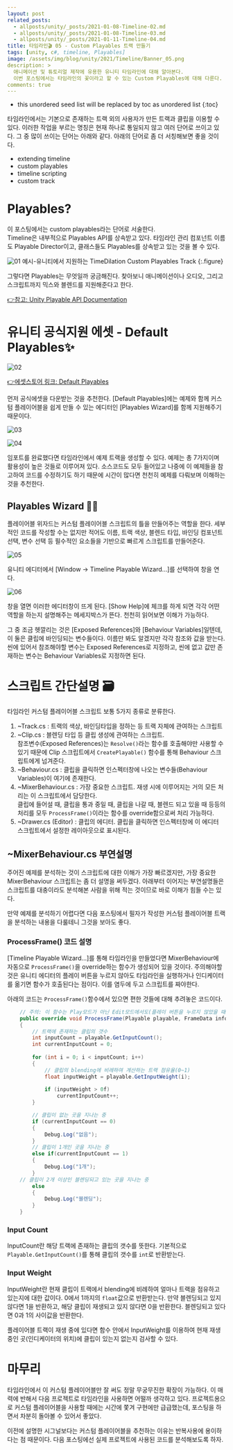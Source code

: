 ```yaml
---
layout: post
related_posts:
  - allposts/unity/_posts/2021-01-08-Timeline-02.md
  - allposts/unity/_posts/2021-01-08-Timeline-03.md
  - allposts/unity/_posts/2021-01-11-Timeline-04.md
title: 타임라인🎬 05 - Custom Playables 트랙 만들기
tags: [unity, c#, timeline, Playables]
image: /assets/img/blog/unity/2021/Timeline/Banner_05.png
description: >
  애니메이션 및 튜토리얼 제작에 유용한 유니티 타임라인에 대해 알아본다.  
  이번 포스팅에서는 타임라인의 꽃이라고 할 수 있는 Custom Playables에 대해 다룬다.
comments: true
---
```


* this unordered seed list will be replaced by toc as unordered list
{:toc}

타임라인에서는 기본으로 존재하는 트랙 외의 사용자가 만든 트랙과 클립을 이용할 수 있다. 이러한 작업을 부르는 명칭은 현재 하나로 통일되지 않고 여러 단어로 쓰이고 있다. 그 중 많이 쓰이는 단어는 아래와 같다. 아래의 단어로 좀 더 서칭해보면 좋을 것이다.

- extending timeline
- custom playables
- timeline scripting
- custom track

# Playables?

이 포스팅에서는 custom playables라는 단어로 서술한다.  
Timeline은 내부적으로 Playables API를 상속받고 있다. 타임라인 관리 컴포넌트 이름도 Playable Director이고, 클래스들도 Playables를 상속받고 있는 것을 볼 수 있다. 

![01](/assets/img/blog/unity/2021/Timeline/05_Playables/01.png)
예시-유니티에서 지원하는 TimeDilation Custom Playables Track
{:.figure}

그렇다면 Playables는 무엇일까 궁금해진다. 찾아보니 애니메이션이나 오디오, 그리고 스크립트까지 믹스와 블렌드를 지원해준다고 한다.

[👉참고: Unity Playable API Documentation](https://docs.unity3d.com/kr/530/Manual/Playables.html)

# 유니티 공식지원 에셋 - Default Playables✨

![02](/assets/img/blog/unity/2021/Timeline/05_Playables/02.png)

[👉에셋스토어 링크: Default Playables](https://assetstore.unity.com/packages/essentials/default-playables-95266)

 먼저 공식에셋을 다운받는 것을 추천한다. [Default Playables]에는 예제와 함께 커스텀 플레이어블을 쉽게 만들 수 있는 에디터인 [Playables Wizard]를 함께 지원해주기 때문이다.

![03](/assets/img/blog/unity/2021/Timeline/05_Playables/03.png)

![04](/assets/img/blog/unity/2021/Timeline/05_Playables/04.png)

임포트를 완료했다면 타임라인에서 예제 트랙을 생성할 수 있다. 예제는 총 7가지이며 활용성이 높은 것들로 이루어져 있다. 소스코드도 모두 들어있고 나중에 이 예제들을 참고하여 코드를 수정하기도 하기 때문에 시간이 많다면 천천히 예제를 다뤄보며 이해하는 것을 추천한다. 

## Playables Wizard 🧙‍♂️

플레이어블 위자드는 커스텀 플레이어블 스크립트의 틀을 만들어주는 역할을 한다. 세부적인 코드를 작성할 수는 없지만 적어도 이름, 트랙 색상, 블렌드 타입, 바인딩 컴포넌트 선택, 변수 선택 등 필수적인 요소들을 기반으로 빠르게 스크립트를 만들어준다.

![05](/assets/img/blog/unity/2021/Timeline/05_Playables/05.png)

유니티 에디터에서 [Window → Timeline Playable Wizard...]를 선택하여 창을 연다.

![06](/assets/img/blog/unity/2021/Timeline/05_Playables/06.png)

창을 열면 이러한 에디터창이 뜨게 된다. [Show Help]에 체크를 하게 되면 각각 어떤 역할을 하는지 설명해주는 메세지박스가 뜬다. 천천히 읽어보면 이해가 가능하다. 

그 중 조금 헷깔리는 것은 [Exposed References]와 [Behaviour Variables]일텐데, 이 둘은 클립에 바인딩되는 변수들이다. 이름만 봐도 알겠지만 각각 참조와 값을 받는다. 씬에 있어서 참조해야할 변수는 Exposed References로 지정하고, 씬에 없고 값만 존재하는 변수는 Behaviour Variables로 지정하면 된다.

# 스크립트 간단설명 🗃

타임라인 커스텀 플레이어블 스크립트 보통 5가지 종류로 분류한다.

1. ~Track.cs
: 트랙의 색상, 바인딩타입을 정하는 등 트랙 자체에 관여하는 스크립트
2. ~Clip.cs
: 블렌딩 타입 등 클립 생성에 관여하는 스크립트.  
참조변수(Exposed References)는 `Resolve()`라는 함수를 호출해야만 사용할 수 있기 때문에 Clip 스크립트에서 `CreatePlayable()` 함수를 통해 Behaviour 스크립트에게 넘겨준다.
3. ~Behaviour.cs
: 클립을 클릭하면 인스펙터창에 나오는 변수들(Behaviour Variables)이 여기에 존재한다. 
4. ~MixerBehaviour.cs
: 가장 중요한 스크립트. 재생 시에 이루어지는 거의 모든 처리는 이 스크립트에서 담당한다.  
클립에 들어설 때, 클립을 통과 중일 때, 클립을 나갈 때, 블렌드 되고 있을 때 등등의 처리를 모두 `ProcessFrame()`이라는 함수를 override함으로써 처리 가능하다.
5. ~Drawer.cs (Editor)
: 클립의 에디터. 클립을 클릭하면 인스펙터창에 이 에디터 스크립트에서 설정한 레이아웃으로 표시된다.

## ~MixerBehaviour.cs 부연설명

주어진 예제를 분석하는 것이 스크립트에 대한 이해가 가장 빠르겠지만, 가장 중요한 MixerBehaviour 스크립트는 좀 더 설명을 써두겠다. 아래부터 이어지는 부연설명들은 스크립트를 대충이라도 분석해본 사람을 위해 적는 것이므로 바로 이해가 힘들 수는 있다.

만약 예제를 분석하기 어렵다면 다음 포스팅에서 필자가 작성한 커스텀 플레이어블 트랙을 분석하는 내용을 다룰테니 그것을 보아도 좋다.

### ProcessFrame() 코드 설명

[Timeline Playable Wizard...]를 통해 타임라인을 만들었다면 MixerBehaviour에 자동으로 `ProcessFrame()`을 override하는 함수가 생성되어 있을 것이다. 주의해야할 것은 유니티 에디터의 플레이 버튼을 누르지 않아도 타임라인을 실행하거나 인디케이터를 옮기면 함수가 호출된다는 점이다. 이를 염두에 두고 스크립트를 짜야한다.

아래의 코드는 `ProcessFrame()`함수에서 있으면 편한 것들에 대해 추려놓은 코드이다.

```c#
	// 주의: 이 함수는 Play모드가 아닌 Edit모드에서도(플레이 버튼을 누르지 않았을 때도) 호출됨.
	public override void ProcessFrame(Playable playable, FrameData info, object playerData)
	{
		// 트랙에 존재하는 클립의 갯수
		int inputCount = playable.GetInputCount();
		int currentInputCount = 0;
		
		for (int i = 0; i < inputCount; i++)
		{
			// 클립의 blending에 비례하여 계산하는 트랙 점유율(0~1)
			float inputWeight = playable.GetInputWeight(i);
			
			if (inputWeight > 0f)
				currentInputCount++;
		}

        // 클립이 없는 곳을 지나는 중
        if (currentInputCount == 0)
        {
            Debug.Log("없음");
        }
        // 클립이 1개인 곳을 지나는 중
        else if(currentInputCount == 1)
        {
            Debug.Log("1개");
        }
	// 클립이 2개 이상인 블렌딩되고 있는 곳을 지나는 중
        else
        {
            Debug.Log("블렌딩");
        }
	}
```

### Input Count

InputCount란 해당 트랙에 존재하는 클립의 갯수를 뜻한다. 기본적으로 `Playable.GetInputCount()`를 통해 클립의 갯수를 `int`로 반환받는다.

### Input Weight

InputWeight란 현재 클립이 트랙에서 blending에 비례하여 얼마나 트랙을 점유하고 있는지에 대한 값이다. 0에서 1까지의 `float`값으로 반환받는다. 만약 블렌딩되고 있지 않다면 1을 반환하고, 해당 클립이 재생되고 있지 않다면 0을 반환한다. 블렌딩되고 있다면 0과 1의 사이값을 반환한다.

플레이어블 트랙이 재생 중에 있다면 함수 안에서 InputWeight를 이용하여 현재 재생중인 곳(인디케이터의 위치)에 클립이 있는지 없는지 검사할 수 있다.

# 마무리

타임라인에서 이 커스텀 플레이어블만 잘 써도 정말 무궁무진한 확장이 가능하다. 이 매력에 반해서 다음 프로젝트로 타임라인을 사용하면 어떨까 생각하고 있다. 프로젝트용으로 커스텀 플레이어블을 사용할 때에는 시간에 쫓겨 구현에만 급급했는데, 포스팅을 하면서 차분히 돌아볼 수 있어서 좋았다.

이전에 설명한 시그널보다는 커스텀 플레이어블을 추천하는 이유는 반복사용에 용이하다는 점 때문이다. 다음 포스팅에선 실제 프로젝트에 사용된 코드를 분석해보도록 하자.

